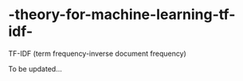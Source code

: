 # -theory-for-machine-learning-tf-idf-
TF-IDF (term frequency-inverse document frequency) 

To be updated...
